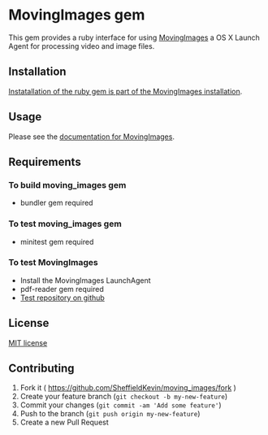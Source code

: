 # MovingImages gem

This gem provides a ruby interface for using [MovingImages](http://zukini.eu/docs/Contents) a OS X Launch Agent for processing video and image files.

## Installation

[Instatallation of the ruby gem is part of the MovingImages installation](http://zukini.eu/docs/home).

## Usage

Please see the [documentation for MovingImages](http://zukini.ey/docs/Contents).

## Requirements

### To build moving_images gem

* bundler gem required

### To test moving_images gem

* minitest gem required

### To test MovingImages

* Install the MovingImages LaunchAgent
* pdf-reader gem required
* [Test repository on github](https://github.com/SheffieldKevin/MovingImages-RubyTests)

## License

[MIT license](LICENSE.txt)

## Contributing

1. Fork it ( https://github.com/SheffieldKevin/moving_images/fork )
2. Create your feature branch (`git checkout -b my-new-feature`)
3. Commit your changes (`git commit -am 'Add some feature'`)
4. Push to the branch (`git push origin my-new-feature`)
5. Create a new Pull Request
